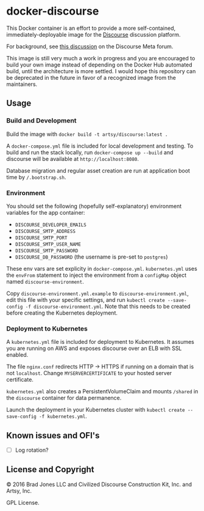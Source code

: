 # docker-discourse

This Docker container is an effort to provide a more self-contained, immediately-deployable
image for the [Discourse](http://www.discourse.org/) discussion platform.

For background, see [this discussion](https://meta.discourse.org/t/can-discourse-ship-frequent-docker-images-that-do-not-need-to-be-bootstrapped/33205/49?u=bradj)
on the Discourse Meta forum.

This image is still very much a work in progress and you are encouraged to
build your own image instead of depending on the Docker Hub automated build,
until the architecture is more settled. I would hope this repository can be
deprecated in the future in favor of a recognized image from the maintainers.

## Usage

### Build and Development

Build the image with `docker build -t artsy/discourse:latest .`

A `docker-compose.yml` file is included for local development and testing.  To build and run the stack locally, run `docker-compose up --build` and discourse will be available at `http://localhost:8080`.

Database migration and regular asset creation are run at application boot time by `/.bootstrap.sh`.

### Environment

You should set the following (hopefully self-explanatory) environment variables for the app container:

* `DISCOURSE_DEVELOPER_EMAILS`
* `DISCOURSE_SMTP_ADDRESS`
* `DISCOURSE_SMTP_PORT`
* `DISCOURSE_SMTP_USER_NAME`
* `DISCOURSE_SMTP_PASSWORD`
* `DISCOURSE_DB_PASSWORD` (the username is pre-set to `postgres`)

These env vars are set explicity in `docker-compose.yml`.  `kubernetes.yml` uses the `envFrom` statement to inject the environment from a `configMap` object named `discourse-environment`.

Copy `discourse-environment.yml.example` to `discourse-environment.yml`, edit this file with your specific settings, and run `kubectl create --save-config -f discourse-environment.yml`.  Note that this needs to be created before creating the Kubernetes deployment.  

### Deployment to Kubernetes

A `kubernetes.yml` file is included for deployment to Kubernetes.  It assumes you are running on AWS and exposes discourse over an ELB with SSL enabled.

The file `nginx.conf` redirects HTTP -> HTTPS if running on a domain that is not `localhost`.  Change `MYSERVERCERTIFICATE` to your hosted server certificate.

`kubernetes.yml` also creates a PersistentVolumeClaim and mounts `/shared` in the `discourse` container for data permanence.

Launch the deployment in your Kubernetes cluster with `kubectl create --save-config -f kubernetes.yml`.

## Known issues and OFI's

- [ ] Log rotation?

## License and Copyright

&copy; 2016 Brad Jones LLC and Civilized Discourse Construction Kit, Inc. and Artsy, Inc.

GPL License.
